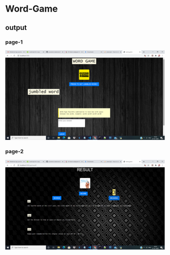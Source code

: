 # Word-Game
## output
### page-1
![alt text](https://github.com/praveena-sadasivam/Word-Game/blob/word_game_updated/output/output1.png)

### page-2
![alt text](https://github.com/praveena-sadasivam/Word-Game/blob/word_game_updated/output/output6.png)
